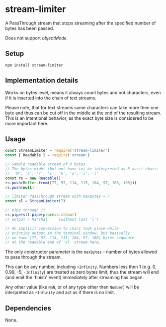 # stream-limiter

A PassThrough stream that stops streaming after the specified number of bytes has been passed.

Does not support *objectMode*.

## Setup

```shell
npm install stream-limiter
```

## Implementation details

Works on bytes level, means it always count bytes and not characters, even if it is inserted into the chain of text streams.

Please note, that for text streams some characters can take more then one byte and thus can be cut off in the middle at the end of the resulting stream. This is an intentional behavior, as the exact byte size is considered to be more important here.

## Usage

```javascript
const StreamLimiter = require('stream-limiter')
const { Readable } = require('stream')

// Sample readable stream of 8 bytes.
// The bytes might (but not have to) be interpreted as 8 ascii chars:
//  'M', 'a', 'r', 's', 'h', 'a', 'l', 'l'
const rs = new Readable()
rs.push(Buffer.from([77, 97, 114, 115, 104, 97, 108, 108]))
rs.push(null)

// limiter PassThrough stream with maxBytes = 7
const sl = StreamLimiter(7)

// pipe through it
rs.pipe(sl).pipe(process.stdout)
// output > Marshal     (without last 'l')

// An implicit conversion to chars took place while
// printing output in the terminal window, but basically
// we have [77, 97, 114, 115, 104, 97, 108] bytes sequence
// at the readable end of 'sl' stream here.
```

The only constructor parameter is the ```maxBytes``` - number of bytes allowed to pass through the stream.

This can be any number, including ```+Infinity```. Numbers less then 1 (e.g. 0, 0.99, -5, ```-Infinity```) are treated as zero bytes limit, thus the stream will end (and emit the 'finish' event) immediately after streaming has began.

Any other value (like ```NaN```, or of any type other then ```Number```) will be interpreted as ```+Infinity``` and act as if there is no limit.

## Dependencies

None.
